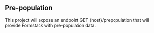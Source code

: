 ## Pre-population

This project will expose an endpoint GET {host}/prepopulation that will provide
Formstack with pre-population data.

